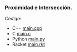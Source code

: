 ### Proximidad e Intersección.<br>

_Código:_ 

- C++ [main.cpp](../ProximidadInterseccion/main.cpp)
- C [main.c](../ProximidadInterseccion/main.c)
- Python [main.py](../ProximidadInterseccion/main.py)
- Racket [main.rkt](../ProximidadInterseccion/main.rkt)
